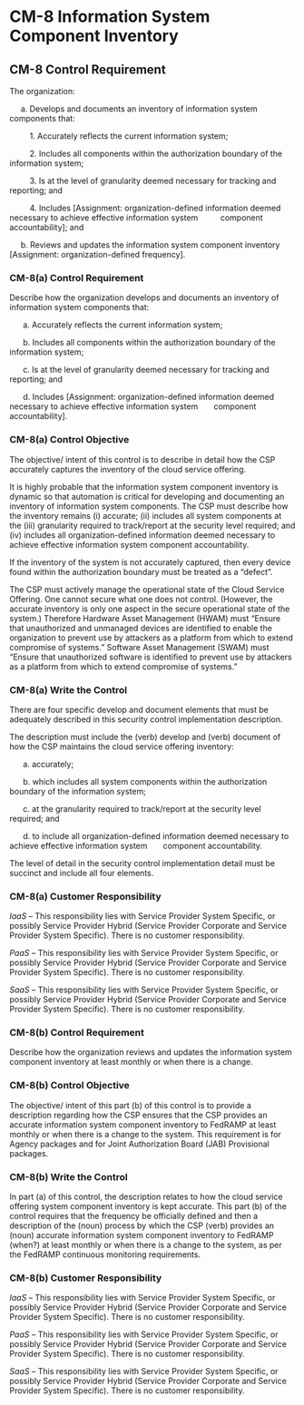 # CM-8 Information System Component Inventory
## CM-8 Control Requirement
The organization:

&nbsp;&nbsp;&nbsp;&nbsp;&nbsp;a.	Develops and documents an inventory of information system components that:
 
 &nbsp;&nbsp;&nbsp;&nbsp;&nbsp;&nbsp;&nbsp;&nbsp;&nbsp;1.	Accurately reflects the current information system;
 
 &nbsp;&nbsp;&nbsp;&nbsp;&nbsp;&nbsp;&nbsp;&nbsp;&nbsp;2.	Includes all components within the authorization boundary of the information system;
 
 &nbsp;&nbsp;&nbsp;&nbsp;&nbsp;&nbsp;&nbsp;&nbsp;&nbsp;3.	Is at the level of granularity deemed necessary for tracking and reporting; and
 
&nbsp;&nbsp;&nbsp;&nbsp;&nbsp;&nbsp;&nbsp;&nbsp;&nbsp;4.	Includes [Assignment: organization-defined information deemed necessary to achieve effective information system &nbsp;&nbsp;&nbsp;&nbsp;&nbsp;&nbsp;&nbsp;&nbsp;&nbsp;component accountability]; and

&nbsp;&nbsp;&nbsp;&nbsp;&nbsp;b.	Reviews and updates the information system component inventory [Assignment: organization-defined frequency].
### CM-8(a) Control Requirement
Describe how the organization develops and documents an inventory of information system components that:

&nbsp;&nbsp;&nbsp;&nbsp;&nbsp;&nbsp;a.	Accurately reflects the current information system;

&nbsp;&nbsp;&nbsp;&nbsp;&nbsp;&nbsp;b.	Includes all components within the authorization boundary of the information system;

&nbsp;&nbsp;&nbsp;&nbsp;&nbsp;&nbsp;c.	Is at the level of granularity deemed necessary for tracking and reporting; and

&nbsp;&nbsp;&nbsp;&nbsp;&nbsp;&nbsp;d.	Includes [Assignment: organization-defined information deemed necessary to achieve effective information system &nbsp;&nbsp;&nbsp;&nbsp;&nbsp;&nbsp;component accountability].
### CM-8(a) Control Objective
The objective/ intent of this control is to describe in detail how the CSP accurately captures the inventory of the cloud service offering.

It is highly probable that the information system component inventory is dynamic so that automation is critical for developing and documenting an inventory of information system components. The CSP must describe how the inventory remains (i) accurate; (ii) includes all system components at the (iii) granularity required to track/report at the security level required; and (iv) includes all organization-defined information deemed necessary to achieve effective information system component accountability.

If the inventory of the system is not accurately captured, then every device found within the authorization boundary must be treated as a “defect”.

The CSP must actively manage the operational state of the Cloud Service Offering. One cannot secure what one does not control. (However, the accurate inventory is only one aspect in the secure operational state of the system.) Therefore Hardware Asset Management (HWAM) must “Ensure that unauthorized and unmanaged devices are identified to enable the organization to prevent use by attackers as a platform from which to extend compromise of systems.” Software Asset Management (SWAM) must “Ensure that unauthorized software is identified to prevent use by attackers as a platform from which to extend compromise of systems.”
### CM-8(a) Write the Control
There are four specific develop and document elements that must be adequately described in this security control implementation description.

The description must include the (verb) develop and (verb) document of how the CSP maintains the cloud service offering inventory:

&nbsp;&nbsp;&nbsp;&nbsp;&nbsp;&nbsp;a.	accurately;

&nbsp;&nbsp;&nbsp;&nbsp;&nbsp;&nbsp;b.	which includes all system components within the authorization boundary of the information system;

&nbsp;&nbsp;&nbsp;&nbsp;&nbsp;&nbsp;c.	at the granularity required to track/report at the security level required; and

&nbsp;&nbsp;&nbsp;&nbsp;&nbsp;&nbsp;d.	to include all organization-defined information deemed necessary to achieve effective information system &nbsp;&nbsp;&nbsp;&nbsp;&nbsp;&nbsp;component accountability.

The level of detail in the security control implementation detail must be succinct and include all four elements.
### CM-8(a) Customer Responsibility
*IaaS* – This responsibility lies with Service Provider System Specific, or possibly Service Provider Hybrid (Service Provider Corporate and Service Provider System Specific). There is no customer responsibility.

*PaaS* – This responsibility lies with Service Provider System Specific, or possibly Service Provider Hybrid (Service Provider Corporate and Service Provider System Specific). There is no customer responsibility.

*SaaS* – This responsibility lies with Service Provider System Specific, or possibly Service Provider Hybrid (Service Provider Corporate and Service Provider System Specific). There is no customer responsibility.
### CM-8(b) Control Requirement
Describe how the organization reviews and updates the information system component inventory at least monthly or when there is a change.
### CM-8(b) Control Objective
The objective/ intent of this part (b) of this control is to provide a description regarding how the CSP ensures that the CSP provides an accurate information system component inventory to FedRAMP at least monthly or when there is a change to the system. This requirement is for Agency packages and for Joint Authorization Board (JAB) Provisional packages.
### CM-8(b) Write the Control
In part (a) of this control, the description relates to how the cloud service offering system component inventory is kept accurate. This part (b) of the control requires that the frequency be officially defined and then a description of the (noun) process by which the CSP (verb) provides an (noun) accurate information system component inventory to FedRAMP (when?) at least monthly or when there is a change to the system, as per the FedRAMP continuous monitoring requirements.
### CM-8(b) Customer Responsibility
*IaaS* – This responsibility lies with Service Provider System Specific, or possibly Service Provider Hybrid (Service Provider Corporate and Service Provider System Specific). There is no customer responsibility.

*PaaS* – This responsibility lies with Service Provider System Specific, or possibly Service Provider Hybrid (Service Provider Corporate and Service Provider System Specific). There is no customer responsibility.

*SaaS* – This responsibility lies with Service Provider System Specific, or possibly Service Provider Hybrid (Service Provider Corporate and Service Provider System Specific). There is no customer responsibility.

